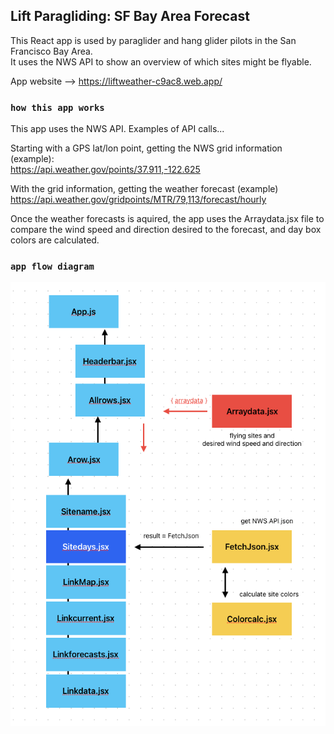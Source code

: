 ## Lift Paragliding: SF Bay Area Forecast

This React app is used by paraglider and hang glider pilots in the San Francisco Bay Area. <br>
It uses the NWS API to show an overview of which sites might be flyable.

App website --> https://liftweather-c9ac8.web.app/

### `how this app works`

This app uses the NWS API. Examples of API calls...

Starting with a GPS lat/lon point, getting the NWS grid information (example):<br>
https://api.weather.gov/points/37.911,-122.625

With the grid information, getting the weather forecast (example)<br>
https://api.weather.gov/gridpoints/MTR/79,113/forecast/hourly

Once the weather forecasts is aquired, the app uses the Arraydata.jsx file to compare the wind speed and direction desired to the forecast, and day box colors are calculated.


### `app flow diagram`

![alt text](https://github.com/gerrypez/weather/blob/main/src/images/app_flowchart.png?raw=true)



